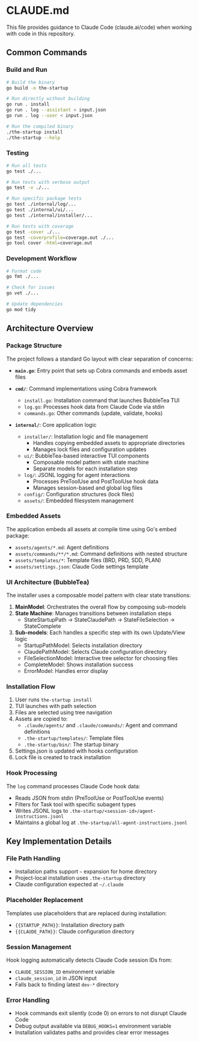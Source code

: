 # CLAUDE.md

This file provides guidance to Claude Code (claude.ai/code) when working with code in this repository.

## Common Commands

### Build and Run
```bash
# Build the binary
go build -o the-startup

# Run directly without building
go run . install
go run . log --assistant < input.json
go run . log --user < input.json

# Run the compiled binary
./the-startup install
./the-startup --help
```

### Testing
```bash
# Run all tests
go test ./...

# Run tests with verbose output
go test -v ./...

# Run specific package tests
go test ./internal/log/...
go test ./internal/ui/...
go test ./internal/installer/...

# Run tests with coverage
go test -cover ./...
go test -coverprofile=coverage.out ./...
go tool cover -html=coverage.out
```

### Development Workflow
```bash
# Format code
go fmt ./...

# Check for issues
go vet ./...

# Update dependencies
go mod tidy
```

## Architecture Overview

### Package Structure

The project follows a standard Go layout with clear separation of concerns:

- **`main.go`**: Entry point that sets up Cobra commands and embeds asset files
- **`cmd/`**: Command implementations using Cobra framework
  - `install.go`: Installation command that launches BubbleTea TUI
  - `log.go`: Processes hook data from Claude Code via stdin
  - `commands.go`: Other commands (update, validate, hooks)
  
- **`internal/`**: Core application logic
  - `installer/`: Installation logic and file management
    - Handles copying embedded assets to appropriate directories
    - Manages lock files and configuration updates
  - `ui/`: BubbleTea-based interactive TUI components
    - Composable model pattern with state machine
    - Separate models for each installation step
  - `log/`: JSONL logging for agent interactions
    - Processes PreToolUse and PostToolUse hook data
    - Manages session-based and global log files
  - `config/`: Configuration structures (lock files)
  - `assets/`: Embedded filesystem management

### Embedded Assets

The application embeds all assets at compile time using Go's embed package:
- `assets/agents/*.md`: Agent definitions
- `assets/commands/**/*.md`: Command definitions with nested structure
- `assets/templates/*`: Template files (BRD, PRD, SDD, PLAN)
- `assets/settings.json`: Claude Code settings template


### UI Architecture (BubbleTea)

The installer uses a composable model pattern with clear state transitions:

1. **MainModel**: Orchestrates the overall flow by composing sub-models
2. **State Machine**: Manages transitions between installation steps
   - StateStartupPath → StateClaudePath → StateFileSelection → StateComplete
3. **Sub-models**: Each handles a specific step with its own Update/View logic
   - StartupPathModel: Selects installation directory
   - ClaudePathModel: Selects Claude configuration directory  
   - FileSelectionModel: Interactive tree selector for choosing files
   - CompleteModel: Shows installation success
   - ErrorModel: Handles error display

### Installation Flow

1. User runs `the-startup install`
2. TUI launches with path selection
3. Files are selected using tree navigation
4. Assets are copied to:
   - `.claude/agents/` and `.claude/commands/`: Agent and command definitions
   - `.the-startup/templates/`: Template files
   - `.the-startup/bin/`: The startup binary
5. Settings.json is updated with hooks configuration
6. Lock file is created to track installation

### Hook Processing

The `log` command processes Claude Code hook data:
- Reads JSON from stdin (PreToolUse or PostToolUse events)
- Filters for Task tool with specific subagent types
- Writes JSONL logs to `.the-startup/<session-id>/agent-instructions.jsonl`
- Maintains a global log at `.the-startup/all-agent-instructions.jsonl`

## Key Implementation Details

### File Path Handling
- Installation paths support `~` expansion for home directory
- Project-local installation uses `.the-startup` directory
- Claude configuration expected at `~/.claude`

### Placeholder Replacement
Templates use placeholders that are replaced during installation:
- `{{STARTUP_PATH}}`: Installation directory path
- `{{CLAUDE_PATH}}`: Claude configuration directory

### Session Management
Hook logging automatically detects Claude Code session IDs from:
- `CLAUDE_SESSION_ID` environment variable
- `claude_session_id` in JSON input
- Falls back to finding latest `dev-*` directory

### Error Handling
- Hook commands exit silently (code 0) on errors to not disrupt Claude Code
- Debug output available via `DEBUG_HOOKS=1` environment variable
- Installation validates paths and provides clear error messages